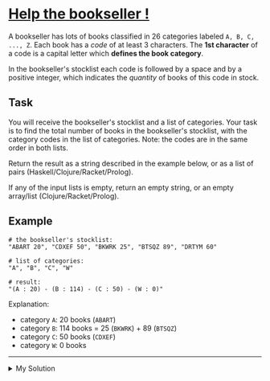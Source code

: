 # [Help the bookseller !](https://www.codewars.com/kata/54dc6f5a224c26032800005c)

A bookseller has lots of books classified in 26 categories labeled `A, B, C, ..., Z`. Each book has a _code_ of at least
3 characters. The **1st character** of a code is a capital letter which **defines the book category**.

In the bookseller's stocklist each code is followed by a space and by a positive integer, which indicates the _quantity_
of books of this code in stock.

## Task

You will receive the bookseller's stocklist and a list of categories. Your task is to find the total number of books in
the bookseller's stocklist, with the category codes in the list of categories. Note: the codes are in the same order in
both lists.

Return the result as a string described in the example below, or as a list of pairs (Haskell/Clojure/Racket/Prolog).

If any of the input lists is empty, return an empty string, or an empty array/list (Clojure/Racket/Prolog).

## Example

    # the bookseller's stocklist:
    "ABART 20", "CDXEF 50", "BKWRK 25", "BTSQZ 89", "DRTYM 60"

    # list of categories:
    "A", "B", "C", "W"

    # result:
    "(A : 20) - (B : 114) - (C : 50) - (W : 0)"

Explanation:

- category `A`: 20 books (`ABART`)
- category `B`: 114 books = 25 (`BKWRK`) + 89 (`BTSQZ`)
- category `C`: 50 books (`CDXEF`)
- category `W`: 0 books

---

<details><summary>My Solution</summary>

```js
stockList = (books, categories) => {
  if (books.length === 0 || categories.length === 0) return ''
  const booksByCategory = {}

  books.forEach(book => {
    const category = book.split(' ')[0].slice(0, 1)
    const quantity = Number(book.split(' ')[1])

    booksByCategory[category] = booksByCategory[category]
      ? booksByCategory[category] + quantity
      : quantity
  })

  return categories
    .map(category => `(${category} : ${booksByCategory[category] || 0})`)
    .join(' - ')
}
```

</details>
